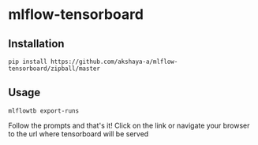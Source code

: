 # mlflow-tensorboard

## Installation

```
pip install https://github.com/akshaya-a/mlflow-tensorboard/zipball/master
```

## Usage

```
mlflowtb export-runs
```

Follow the prompts and that's it! Click on the link or navigate your browser to the url where tensorboard will be served
